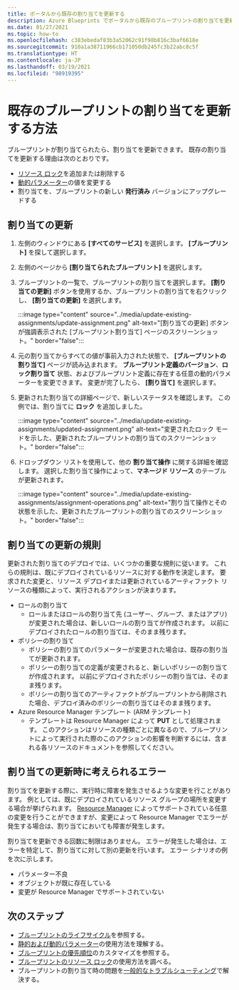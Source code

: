 ```yaml
---
title: ポータルから既存の割り当てを更新する
description: Azure Blueprints でポータルから既存のブループリントの割り当てを更新する方法について説明します。
ms.date: 01/27/2021
ms.topic: how-to
ms.openlocfilehash: c383ebedaf83b3a52062c91f98b816c3baf6618e
ms.sourcegitcommit: 910a1a38711966cb171050db245fc3b22abc8c5f
ms.translationtype: HT
ms.contentlocale: ja-JP
ms.lasthandoff: 03/19/2021
ms.locfileid: "98919395"
---
```

# <a name="how-to-update-an-existing-blueprint-assignment"></a>既存のブループリントの割り当てを更新する方法

ブループリントが割り当てられたら、割り当てを更新できます。 既存の割り当てを更新する理由は次のとおりです。

- [リソース ロック](../concepts/resource-locking.md)を追加または削除する
- [動的パラメーター](../concepts/parameters.md#dynamic-parameters)の値を変更する
- 割り当てを、ブループリントの新しい **発行済み** バージョンにアップグレードする

## <a name="updating-assignments"></a>割り当ての更新

1. 左側のウィンドウにある **[すべてのサービス]** を選択します。 **[ブループリント]** を探して選択します。

1. 左側のページから **[割り当てられたブループリント]** を選択します。

1. ブループリントの一覧で、ブループリントの割り当てを選択します。 **[割り当ての更新]** ボタンを使用するか、ブループリントの割り当てを右クリックし、 **[割り当ての更新]** を選択します。

   :::image type="content" source="../media/update-existing-assignments/update-assignment.png" alt-text="[割り当ての更新] ボタンが強調表示された [ブループリント割り当て] ページのスクリーンショット。" border="false":::

1. 元の割り当てからすべての値が事前入力された状態で、 **[ブループリントの割り当て]** ページが読み込まれます。 **ブループリント定義のバージョン**、**ロック割り当て** 状態、およびブループリント定義に存在する任意の動的パラメーターを変更できます。 変更が完了したら、 **[割り当て]** を選択します。

1. 更新された割り当ての詳細ページで、新しいステータスを確認します。 この例では、割り当てに **ロック** を追加しました。

   :::image type="content" source="../media/update-existing-assignments/updated-assignment.png" alt-text="変更されたロック モードを示した、更新されたブループリントの割り当てのスクリーンショット。" border="false":::

1. ドロップダウン リストを使用して、他の **割り当て操作** に関する詳細を確認します。 選択した割り当て操作によって、**マネージド リソース** のテーブルが更新されます。

   :::image type="content" source="../media/update-existing-assignments/assignment-operations.png" alt-text="割り当て操作とその状態を示した、更新されたブループリントの割り当てのスクリーンショット。" border="false":::

## <a name="rules-for-updating-assignments"></a>割り当ての更新の規則

更新された割り当てのデプロイでは、いくつかの重要な規則に従います。 これらの規則は、既にデプロイされているリソースに対する動作を決定します。 要求された変更と、リソース デプロイまたは更新されているアーティファクト リソースの種類によって、実行されるアクションが決まります。

- ロールの割り当て
  - ロールまたはロールの割り当て先 (ユーザー、グループ、またはアプリ) が変更された場合は、新しいロールの割り当てが作成されます。 以前にデプロイされたロールの割り当ては、そのまま残ります。
- ポリシーの割り当て
  - ポリシーの割り当てのパラメーターが変更された場合は、既存の割り当てが更新されます。
  - ポリシーの割り当ての定義が変更されると、新しいポリシーの割り当てが作成されます。
    以前にデプロイされたポリシーの割り当ては、そのまま残ります。
  - ポリシーの割り当てのアーティファクトがブループリントから削除された場合、デプロイ済みのポリシーの割り当てはそのまま残ります。
- Azure Resource Manager テンプレート (ARM テンプレート)
  - テンプレートは Resource Manager によって **PUT** として処理されます。 このアクションはリソースの種類ごとに異なるので、ブループリントによって実行された際のこのアクションの影響を判断するには、含まれる各リソースのドキュメントを参照してください。

## <a name="possible-errors-on-updating-assignments"></a>割り当ての更新時に考えられるエラー

割り当てを更新する際に、実行時に障害を発生させるような変更を行ことがあります。 例としては、既にデプロイされているリソース グループの場所を変更する場合が挙げられます。 [Resource Manager](../../../azure-resource-manager/management/overview.md) によってサポートされている任意の変更を行うことができますが、変更によって Resource Manager でエラーが発生する場合は、割り当てにおいても障害が発生します。

割り当てを更新できる回数に制限はありません。 エラーが発生した場合は、エラーを特定して、割り当てに対して別の更新を行います。  エラー シナリオの例を次に示します。

- パラメーター不良
- オブジェクトが既に存在している
- 変更が Resource Manager でサポートされていない

## <a name="next-steps"></a>次のステップ

- [ブループリントのライフサイクル](../concepts/lifecycle.md)を参照する。
- [静的および動的パラメーター](../concepts/parameters.md)の使用方法を理解する。
- [ブループリントの優先順位](../concepts/sequencing-order.md)のカスタマイズを参照する。
- [ブループリントのリソース ロック](../concepts/resource-locking.md)の使用方法を調べる。
- ブループリントの割り当て時の問題を[一般的なトラブルシューティング](../troubleshoot/general.md)で解決する。